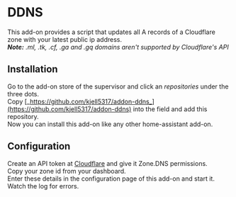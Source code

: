 # DDNS

This add-on provides a script that updates all A records of a Cloudflare zone with your latest public ip address.  
***Note:** .ml, .tk, .cf, .ga and .gq domains aren't supported by Cloudflare's API*

## Installation

Go to the add-on store of the supervisor and click an _repositories_ under the three dots.  
Copy [_https://github.com/kjell5317/addon-ddns_](https://github.com/kjell5317/addon-ddns) into the field and add this repository.  
Now you can install this add-on like any other home-assistant add-on.

## Configuration

Create an API token at [Cloudflare](https://dash.cloudflare.com/profile/api-tokens) and give it Zone.DNS permissions.  
Copy your zone id from your dashboard.  
Enter these details in the configuration page of this add-on and start it. Watch the log for errors.
